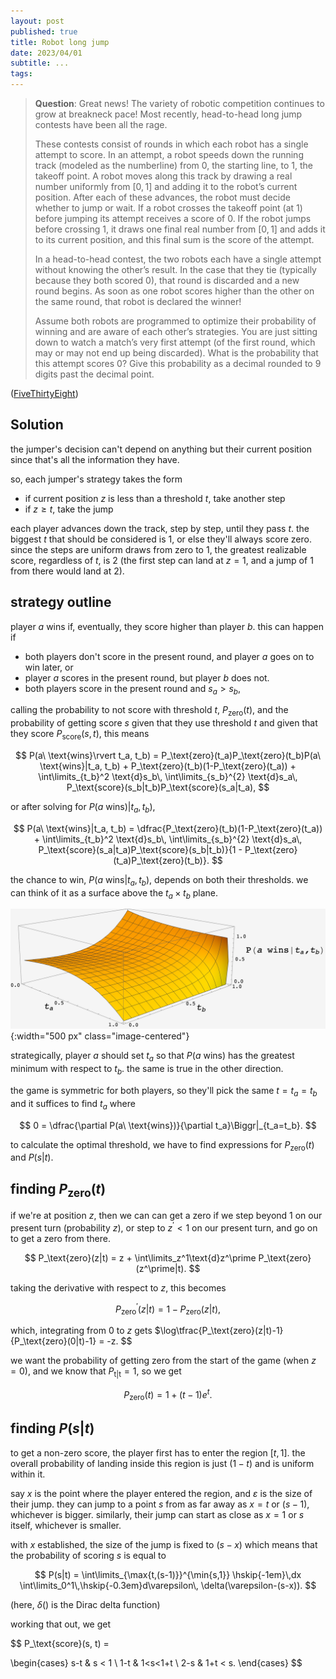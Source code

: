 ```yaml
---
layout: post
published: true
title: Robot long jump
date: 2023/04/01
subtitle: ...
tags:
---
```


>**Question**: Great news! The variety of robotic competition continues to grow at breakneck pace! Most recently, head-to-head long jump contests have been all the rage.
>
>These contests consist of rounds in which each robot has a single attempt to score. In an attempt, a robot speeds down the running track (modeled as the numberline) from $0,$ the starting line, to $1,$ the takeoff point. A robot moves along this track by drawing a real number uniformly from $\left[0,1\right]$ and adding it to the robot’s current position. After each of these advances, the robot must decide whether to jump or wait. If a robot crosses the takeoff point (at $1$) before jumping its attempt receives a score of $0.$ If the robot jumps before crossing $1,$ it draws one final real number from $\left[0,1\right]$ and adds it to its current position, and this final sum is the score of the attempt.
>
>In a head-to-head contest, the two robots each have a single attempt without knowing the other’s result. In the case that they tie (typically because they both scored $0$), that round is discarded and a new round begins. As soon as one robot scores higher than the other on the same round, that robot is declared the winner!
>
>Assume both robots are programmed to optimize their probability of winning and are aware of each other’s strategies. You are just sitting down to watch a match’s very first attempt (of the first round, which may or may not end up being discarded). What is the probability that this attempt scores $0$? Give this probability as a decimal rounded to $9$ digits past the decimal point.

<!--more-->

([FiveThirtyEight](https://www.janestreet.com/puzzles/current-puzzle/))

## Solution

the jumper's decision can't depend on anything but their current position since that's all the information they have.

so, each jumper's strategy takes the form
- if current position $z$ is less than a threshold $t$, take another step
- if $z\geq t$, take the jump

each player advances down the track, step by step, until they pass $t.$ the biggest $t$ that should be considered is $1,$ or else they'll always score zero. since the steps are uniform draws from zero to $1,$ the greatest realizable score, regardless of $t,$ is $2$ (the first step can land at $z=1$, and a jump of $1$ from there would land at $2$).

## strategy outline

player $a$ wins if, eventually, they score higher than player $b.$ this can happen if

- both players don't score in the present round, and player $a$ goes on to win later, or
- player $a$ scores in the present round, but player $b$ does not.
- both players score in the present round and $s_a > s_b$,


calling the probability to not score with threshold $t$, $P_\text{zero}(t),$ and the probability of getting score $s$ given that they use threshold $t$ and given that they score $P_\text{score}(s, t),$ this means

$$ 
  P(a\ \text{wins}\rvert t_a, t_b) = P_\text{zero}(t_a)P_\text{zero}(t_b)P(a\ \text{wins}|t_a, t_b) + P_\text{zero}(t_b)(1-P_\text{zero}(t_a)) + 
  \int\limits_{t_b}^2 \text{d}s_b\, \int\limits_{s_b}^{2} \text{d}s_a\, P_\text{score}(s_b|t_b)P_\text{score}(s_a|t_a),
$$

or after solving for $P(a\ \text{wins})|t_a, t_b)$,

$$ P(a\ \text{wins}|t_a, t_b) = \dfrac{P_\text{zero}(t_b)(1-P_\text{zero}(t_a)) + 
  \int\limits_{t_b}^2 \text{d}s_b\, \int\limits_{s_b}^{2} \text{d}s_a\, P_\text{score}(s_a|t_a)P_\text{score}(s_b|t_b)}{1 - P_\text{zero}(t_a)P_\text{zero}(t_b)}.
$$

the chance to win, $P(a\ \text{wins}|t_a, t_b),$ depends on both their thresholds. we can think of it as a surface above the $t_a\times t_b$ plane.

![](/img/2023-04-01-ta-tb-prob-surface.png){:width="500 px" class="image-centered"}

strategically, player $a$ should set $t_a$ so that $P(a\ \text{wins})$ has the greatest minimum with respect to $t_b.$ the same is true in the other direction. 

the game is symmetric for both players, so they'll pick the same $t=t_a=t_b$ and it suffices to find $t_a$ where

$$ 0 = \dfrac{\partial P(a\ \text{wins})}{\partial t_a}\Biggr|_{t_a=t_b}. $$

<!-- the game is symmetric for both players, so both players will pick the same $t=t_a=t_b.$ strategically, player $b$ should set $t_b$ so that $P(b\ \text{wins}|t_a, t_b)$ is maximal with respect to $t_b,$ and minimal with respect to $t_a.$ -->

to calculate the optimal threshold, we have to find expressions for $P_\text{zero}(t)$ and $P(s|t).$

## finding $P_\text{zero}(t)$

if we're at position $z,$ then we can can get a zero if we step beyond $1$ on our present turn (probability $z$), or step to $z^\prime < 1$ on our present turn, and go on to get a zero from there.

$$ P_\text{zero}(z|t) = z + \int\limits_z^1\text{d}z^\prime P_\text{zero}(z^\prime|t). $$

taking the derivative with respect to $z,$ this becomes 

$$ P_\text{zero}^\prime(z|t) = 1 - P_\text{zero}(z|t), $$

which, integrating from $0$ to $z$ gets $\log\tfrac{P_\text{zero}(z|t)-1}{P_\text{zero}(0|t)-1} = -z. $$

we want the probability of getting zero from the start of the game (when $z=0$), and we know that $P_\text{t|t} = 1,$ so we get

$$ P_\text{zero}(t) = 1 +(t-1) e^t. $$


## finding $P(s|t)$

to get a non-zero score, the player first has to enter the region $\left[t, 1\right].$ the overall probability of landing inside this region is just $(1-t)$ and is uniform within it. 

say $x$ is the point where the player entered the region, and $\varepsilon$ is the size of their jump. they can jump to a point $s$ from as far away as $x=t$ or $(s-1),$ whichever is bigger. similarly, their jump can start as close as $x=1$ or $s$ itself, whichever is smaller.

with $x$ established, the size of the jump is fixed to $(s-x)$ which means that the probability of scoring $s$ is equal to

$$ P(s|t) = \int\limits_{\max{t,(s-1)}}^{\min{s,1}} \hskip{-1em}\,dx \int\limits_0^1\,\hskip{-0.3em}d\varepsilon\, \delta(\varepsilon-(s-x)). $$

(here, $\delta()$ is the Dirac delta function)

working that out, we get

<!-- $$ 
  P(s,t) = 
    \frac{1}{1-t} \begin{cases}
      (s-t) & s < 1 \\
      (1-t) & 1<s<(1+t) \\
      (2-s) & (1+t) < s.
    \end{cases}
$$ -->

$$ P_\text{score}(s, t) = 
<!--     \frac{1}{1-t} -->
\begin{cases}
    s-t & s < 1 \\
    1-t & 1<s<1+t \\
    2-s & 1+t < s.
\end{cases}
$$

<br>
